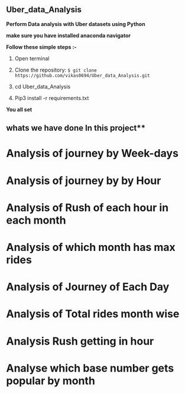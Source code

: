 ## Uber_data_Analysis
**Perform Data analysis with Uber datasets using Python**



**make sure you have installed anaconda navigator**

**Follow these simple steps  :-**

1. Open terminal

2. Clone the repository: ``$ git clone https://github.com/vikas0694/Uber_data_Analysis.git``

3. cd Uber_data_Analysis

4. Pip3 install -r requirements.txt

**You all set** 


## whats we have done In this project**


# Analysis of journey by Week-days

# Analysis of journey by by Hour

# Analysis of Rush of each hour in each month

# Analysis of which month has max rides 

# Analysis of Journey of Each Day

# Analysis of Total rides month wise

# Analysis Rush getting in hour 

# Analyse which base number gets popular by month





